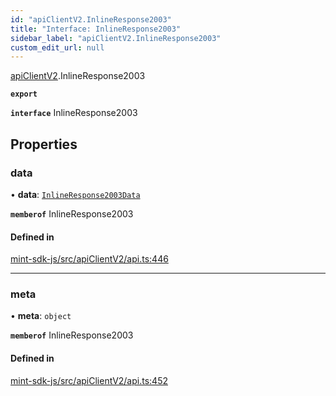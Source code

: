 ```yaml
---
id: "apiClientV2.InlineResponse2003"
title: "Interface: InlineResponse2003"
sidebar_label: "apiClientV2.InlineResponse2003"
custom_edit_url: null
---
```


[apiClientV2](../modules/apiClientV2).InlineResponse2003

**`export`**

**`interface`** InlineResponse2003

## Properties

### data

• **data**: [`InlineResponse2003Data`](apiClientV2.InlineResponse2003Data)

**`memberof`** InlineResponse2003

#### Defined in

[mint-sdk-js/src/apiClientV2/api.ts:446](https://github.com/KyuzanInc/mint-sdk-js/blob/d2ac52e/src/apiClientV2/api.ts#L446)

___

### meta

• **meta**: `object`

**`memberof`** InlineResponse2003

#### Defined in

[mint-sdk-js/src/apiClientV2/api.ts:452](https://github.com/KyuzanInc/mint-sdk-js/blob/d2ac52e/src/apiClientV2/api.ts#L452)
